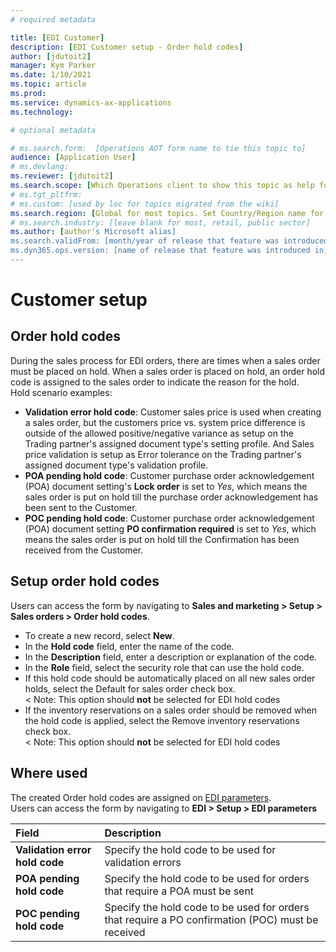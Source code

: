 ```yaml
---
# required metadata

title: [EDI Customer]
description: [EDI Customer setup - Order hold codes]
author: [jdutoit2]
manager: Kym Parker
ms.date: 1/10/2021
ms.topic: article
ms.prod: 
ms.service: dynamics-ax-applications
ms.technology: 

# optional metadata

# ms.search.form:  [Operations AOT form name to tie this topic to]
audience: [Application User]
# ms.devlang: 
ms.reviewer: [jdutoit2]
ms.search.scope: [Which Operations client to show this topic as help for, to be set by content strategist, see list here: https://microsoft.sharepoint.com/teams/DynDoc/_layouts/15/WopiFrame.aspx?sourcedoc={23419e1c-eb64-42e9-aa9b-79875b428718}&action=edit&wd=target%28Core%20Dynamics%20AX%20CP%20requirements%2Eone%7C4CC185C0%2DEFAA%2D42CD%2D94B9%2D8F2A45E7F61A%2FVersions%20list%20for%20docs%20topics%7CC14BE630%2D5151%2D49D6%2D8305%2D554B5084593C%2F%29]
# ms.tgt_pltfrm: 
# ms.custom: [used by loc for topics migrated from the wiki]
ms.search.region: [Global for most topics. Set Country/Region name for localizations]
# ms.search.industry: [leave blank for most, retail, public sector]
ms.author: [author's Microsoft alias]
ms.search.validFrom: [month/year of release that feature was introduced in, in format yyyy-mm-dd]
ms.dyn365.ops.version: [name of release that feature was introduced in, see list here: https://microsoft.sharepoint.com/teams/DynDoc/_layouts/15/WopiFrame.aspx?sourcedoc={23419e1c-eb64-42e9-aa9b-79875b428718}&action=edit&wd=target%28Core%20Dynamics%20AX%20CP%20requirements%2Eone%7C4CC185C0%2DEFAA%2D42CD%2D94B9%2D8F2A45E7F61A%2FVersions%20list%20for%20docs%20topics%7CC14BE630%2D5151%2D49D6%2D8305%2D554B5084593C%2F%29]
---
```


# Customer setup
## Order hold codes

During the sales process for EDI orders, there are times when a sales order must be placed on hold. When a sales order is placed on hold, an order hold code is assigned to the sales order to indicate the reason for the hold. <br>
Hold scenario examples:
-	**Validation error hold code**: Customer sales price is used when creating a sales order, but the customers price vs. system price difference is outside of the allowed positive/negative variance  as setup on the Trading partner's assigned document type's setting profile. And Sales price validation is setup as Error tolerance on the Trading partner's assigned document type's validation profile.
-	**POA pending hold code**: Customer purchase order acknowledgement (POA) document setting's **Lock order** is set to _Yes_, which means the sales order is put on hold till the purchase order acknowledgement has been sent to the Customer.
-	**POC pending hold code**: Customer purchase order acknowledgement (POA) document setting **PO confirmation required** is set to _Yes_, which means the sales order is put on hold till the Confirmation has been received from the Customer.

## Setup order hold codes
Users can access the form by navigating to **Sales and marketing > Setup > Sales orders > Order hold codes**. <br>

-	To create a new record, select **New**.
-	In the **Hold code** field, enter the name of the code.
-	In the **Description** field, enter a description or explanation of the code.
-	In the **Role** field, select the security role that can use the hold code.
-	If this hold code should be automatically placed on all new sales order holds, select the Default for sales order check box. <br>
< Note: This option should **not** be selected for EDI hold codes
-	If the inventory reservations on a sales order should be removed when the hold code is applied, select the Remove inventory reservations check box. <br>
< Note: This option should **not** be selected for EDI hold codes

## Where used
The created Order hold codes are assigned on [EDI parameters](../../../CORE/Setup/EDI-parameters.md). <br>
Users can access the form by navigating to **EDI > Setup > EDI parameters**

**Field** 	                    | **Description**
:-------------------------------| :--------------------------
**Validation error hold code**  |	Specify the hold code to be used for validation errors
**POA pending hold code**	      | Specify the hold code to be used for orders that require a POA must be sent
**POC pending hold code**	      | Specify the hold code to be used for orders that require a PO confirmation (POC) must be received
